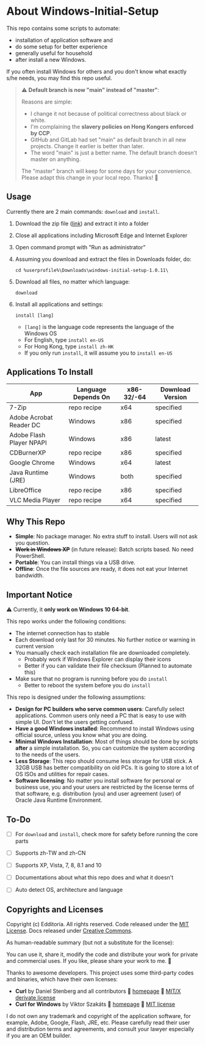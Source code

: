 # About Windows-Initial-Setup

This repo contains some scripts to automate:

- installation of application software and
- do some setup for better experience
- generally useful for household
- after install a new Windows.

If you often install Windows for others and you don't know what exactly s/he needs, you may find this repo useful.

> :warning: **Default branch is now "main" instead of "master"**:
>
> Reasons are simple:
>
> - I change it not because of political correctness about black or white.
> - I'm complaining the **slavery policies on Hong Kongers enforced by CCP**.
> - GitHub and GitLab had set "main" as default branch in all new projects. Change it earlier is better than later.
> - The word "main" is just a better name. The default branch doesn't master on anything.
>
> The "master" branch will keep for some days for your convenience. Please adapt this change in your local repo. Thanks! :pray:


## Usage

Currently there are 2 main commands: `download` and `install`.

1. Download the zip file ([link][zip-link]) and extract it into a folder
1. Close all applications including Microsoft Edge and Internet Explorer
1. Open command prompt with "Run as administrator"
1. Assuming you download and extract the files in Downloads folder, do:

	```
	cd %userprofile%\Downloads\windows-initial-setup-1.0.11\
	```

1. Download all files, no matter which language:

	```
	download
	```

1. Install all applications and settings:

	```
	install [lang]
	```

	- `[lang]` is the language code represents the language of the Windows OS
	- For English, type `install en-US`
	- For Hong Kong, type `install zh-HK`
	- If you only run `install`, it will assume you to `install en-US`


## Applications To Install

| App | Language Depends On | x86-32/-64 | Download Version |
| --- | ------------------- | ---------- | ---------------- |
| 7-Zip                    | repo recipe | x64  | specified |
| Adobe Acrobat Reader DC  | Windows     | x86  | specified |
| Adobe Flash Player NPAPI | Windows     | x86  | latest    |
| CDBurnerXP               | repo recipe | x86  | specified |
| Google Chrome            | Windows     | x64  | latest    |
| Java Runtime (JRE)       | Windows     | both | specified |
| LibreOffice              | repo recipe | x86  | specified |
| VLC Media Player         | repo recipe | x64  | specified |


## Why This Repo

- **Simple**: No package manager. No extra stuff to install. Users will not ask you question.
- ~~**Work in Windows XP**~~ (in future release): Batch scripts based. No need PowerShell.
- **Portable**: You can install things via a USB drive.
- **Offline**: Once the file sources are ready, it does not eat your Internet bandwidth.


## Important Notice

:warning: Currently, it **only work on Windows 10 64-bit**.

This repo works under the following conditions:

- The internet connection has to stable
- Each download only last for 30 minutes. No further notice or warning in current version
- You manually check each installation file are downloaded completely.
	- Probably work if Windows Explorer can display their icons
	- Better if you can validate their file checksum (Planned to automate this)
- Make sure that no program is running before you do `install`
	- Better to reboot the system before you do `install`


This repo is designed under the following assumptions:

- **Design for PC builders who serve common users**: Carefully select applications. Common users only need a PC that is easy to use with simple UI. Don't let the users getting confused.
- **Have a good Windows installed**: Recommend to install Windows using official source, unless you know what you are doing.
- **Minimal Windows Installation**: Most of things should be done by scripts **after** a simple installation. So, you can customize the system according to the needs of the users.
- **Less Storage**: This repo should consume less storage for USB stick. A 32GB USB has better compatibility on old PCs. It is going to store a lot of OS ISOs and utilities for repair cases.
- **Software licensing**: No matter you install software for personal or business use, you and your users are restricted by the license terms of that software, e.g. distribution (you) and user agreement (user) of Oracle Java Runtime Environment.


## To-Do

- [ ] For `download` and `install`, check more for safety before running the core parts
- [ ] Supports zh-TW and zh-CN
- [ ] Supports XP, Vista, 7, 8, 8.1 and 10
- [ ] Documentations about what this repo does and what it doesn't
- [ ] Auto detect OS, architecture and language


## Copyrights and Licenses

Copyright (c) Edditoria. All rights reserved. Code released under the [MIT License](LICENSE.txt). Docs released under [Creative Commons](https://creativecommons.org/licenses/by/4.0/).

As human-readable summary (but not a substitute for the license):

You can use it, share it, modify the code and distribute your work for private and commercial uses. If you like, please share your work to me. :pizza:

Thanks to awesome developers. This project uses some third-party codes and binaries, which have their own licenses:

- **Curl** by Daniel Stenberg and all contributors :beer: [homepage](https://curl.haxx.se/) :beer: [MIT/X derivate license](https://curl.haxx.se/docs/copyright.html)
- **Curl for Windows** by Viktor Szakáts :beer: [homepage](https://github.com/curl/curl-for-win) :beer: [MIT license](https://github.com/curl/curl-for-win/blob/master/LICENSE.md)

I do not own any trademark and copyright of the application software, for example, Adobe, Google, Flash, JRE, etc. Please carefully read their user and distribution terms and agreements, and consult your lawyer especially if you are an OEM builder.


[this-repo]: https://github.com/Edditoria/windows-initial-setup/
[zip-link]: https://github.com/Edditoria/windows-initial-setup/releases/latest
